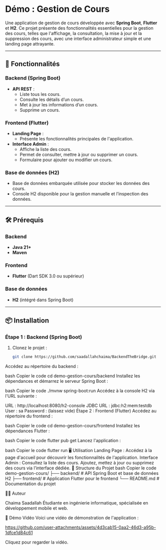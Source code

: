 # Démo : Gestion de Cours

Une application de gestion de cours développée avec **Spring Boot**, **Flutter** et **H2**. Ce projet présente des fonctionnalités essentielles pour la gestion des cours, telles que l'affichage, la consultation, la mise à jour et la suppression des cours, avec une interface administrateur simple et une landing page attrayante.

---

## 🚀 Fonctionnalités

### Backend (Spring Boot)
- **API REST** :
  - Liste tous les cours.
  - Consulte les détails d’un cours.
  - Met à jour les informations d’un cours.
  - Supprime un cours.

### Frontend (Flutter)
- **Landing Page** :
  - Présente les fonctionnalités principales de l'application.
- **Interface Admin** :
  - Affiche la liste des cours.
  - Permet de consulter, mettre à jour ou supprimer un cours.
  - Formulaire pour ajouter ou modifier un cours.

### Base de données (H2)
- Base de données embarquée utilisée pour stocker les données des cours.
- Console H2 disponible pour la gestion manuelle et l’inspection des données.

---

## 🛠 Prérequis

### Backend
- **Java 21+**
- **Maven**

### Frontend
- **Flutter** (Dart SDK 3.0 ou supérieur)

### Base de données
- **H2** (intégré dans Spring Boot)

---

## 📦 Installation

### Étape 1 : Backend (Spring Boot)
1. Clonez le projet :

   ```bash
   git clone https://github.com/saadallahchaima/BackendTheBridge.git
Accédez au répertoire du backend :

bash
Copier le code
cd demo-gestion-cours/backend
Installez les dépendances et démarrez le serveur Spring Boot :

bash
Copier le code
./mvnw spring-boot:run
Accédez à la console H2 via l'URL suivante :

URL : http://localhost:8080/h2-console
JDBC URL : jdbc:h2:mem:testdb
User : sa
Password : (laissez vide)
Étape 2 : Frontend (Flutter)
Accédez au répertoire du frontend :

bash
Copier le code
cd demo-gestion-cours/frontend
Installez les dépendances Flutter :

bash
Copier le code
flutter pub get
Lancez l'application :

bash
Copier le code
flutter run
🖥 Utilisation
Landing Page : Accédez à la page d'accueil pour découvrir les fonctionnalités de l'application.
Interface Admin :
Consultez la liste des cours.
Ajoutez, mettez à jour ou supprimez des cours via l’interface dédiée.
📂 Structure du Projet
bash
Copier le code
demo-gestion-cours/
├── backend/        # API Spring Boot et base de données H2
├── frontend/       # Application Flutter pour le frontend
└── README.md       # Documentation du projet

👩‍💻 Auteur

Chaima Saadallah
Étudiante en ingénierie informatique, spécialisée en développement mobile et web.

🎥 Démo Vidéo
Voici une vidéo de démonstration de l'application :



https://github.com/user-attachments/assets/4d3cab15-0aa2-46d3-a95b-1dfce1d84c61



Cliquez pour regarder la vidéo.

